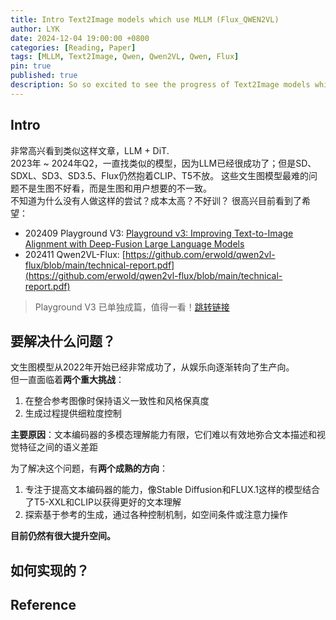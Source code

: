 ```yaml
---
title: Intro Text2Image models which use MLLM (Flux_QWEN2VL)
author: LYK
date: 2024-12-04 19:00:00 +0800
categories: [Reading, Paper]
tags: [MLLM, Text2Image, Qwen, Qwen2VL, Qwen, Flux]
pin: true
published: true
description: So so excited to see the progress of Text2Image models which use MLLM. Expecting since 2023!!!
---
```


## Intro

非常高兴看到类似这样文章，LLM + DiT.  
2023年 ~ 2024年Q2，一直找类似的模型，因为LLM已经很成功了；但是SD、SDXL、SD3、SD3.5、Flux仍然抱着CLIP、T5不放。
这些文生图模型最难的问题不是生图不好看，而是生图和用户想要的不一致。  
不知道为什么没有人做这样的尝试？成本太高？不好训？
很高兴目前看到了希望：  
- 202409 Playground V3: [Playground v3: Improving Text-to-Image Alignment with Deep-Fusion Large Language Models](https://arxiv.org/abs/2409.10695)
- 202411 Qwen2VL-Flux: [https://github.com/erwold/qwen2vl-flux/blob/main/technical-report.pdf](https://github.com/erwold/qwen2vl-flux/blob/main/technical-report.pdf)

> Playground V3 已单独成篇，值得一看！[跳转链接](https://lyk0014.github.io/posts/Playground_v3/)

## 要解决什么问题？
文生图模型从2022年开始已经非常成功了，从娱乐向逐渐转向了生产向。  
但一直面临着**两个重大挑战**： 
1. 在整合参考图像时保持语义一致性和风格保真度
2. 生成过程提供细粒度控制  

**主要原因**：文本编码器的多模态理解能力有限，它们难以有效地弥合文本描述和视觉特征之间的语义差距

为了解决这个问题，有**两个成熟的方向**：
1. 专注于提高文本编码器的能力，像Stable Diffusion和FLUX.1这样的模型结合了T5-XXL和CLIP以获得更好的文本理解
2. 探索基于参考的生成，通过各种控制机制，如空间条件或注意力操作  

**目前仍然有很大提升空间。**

## 如何实现的？



## Reference



